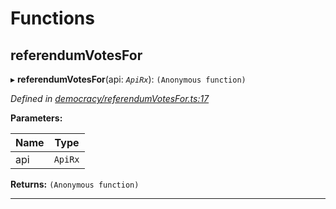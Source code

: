 

# Functions

<a id="referendumvotesfor"></a>

##  referendumVotesFor

▸ **referendumVotesFor**(api: *`ApiRx`*): `(Anonymous function)`

*Defined in [democracy/referendumVotesFor.ts:17](https://github.com/polkadot-js/api/blob/8f698d7/packages/api-derive/src/democracy/referendumVotesFor.ts#L17)*

**Parameters:**

| Name | Type |
| ------ | ------ |
| api | `ApiRx` |

**Returns:** `(Anonymous function)`

___

